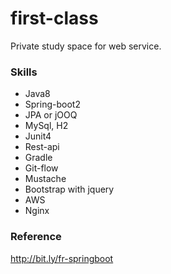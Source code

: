 # first-class
Private study space for web service.

### Skills
* Java8
* Spring-boot2
* JPA or jOOQ
* MySql, H2
* Junit4
* Rest-api
* Gradle
* Git-flow
* Mustache
* Bootstrap with jquery
* AWS
* Nginx

### Reference
http://bit.ly/fr-springboot


